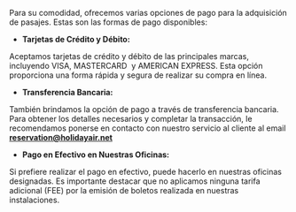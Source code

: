Para su comodidad, ofrecemos varias opciones de pago para la adquisición de pasajes. Estas son las formas de pago disponibles:

- **Tarjetas de Crédito y Débito:**

Aceptamos tarjetas de crédito y débito de las principales marcas, incluyendo VISA, MASTERCARD  y AMERICAN EXPRESS. Esta opción proporciona una forma rápida y segura de realizar su compra en línea.

- **Transferencia Bancaria:**

También brindamos la opción de pago a través de transferencia bancaria. Para obtener los detalles necesarios y completar la transacción, le recomendamos ponerse en contacto con nuestro servicio al cliente al email **[reservation@holidayair.net](mailto:reservation@holidayair.net)**

- **Pago en Efectivo en Nuestras Oficinas:**

Si prefiere realizar el pago en efectivo, puede hacerlo en nuestras oficinas designadas. Es importante destacar que no aplicamos ninguna tarifa adicional (FEE) por la emisión de boletos realizada en nuestras instalaciones.
